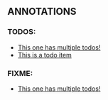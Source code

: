 
## ANNOTATIONS
### TODOS:
* [This one has multiple todos!](multipleAnnotations.js)
* [This is a todo item](sample.js)

### FIXME:
* [This one has multiple todos!](multipleAnnotations.js)

